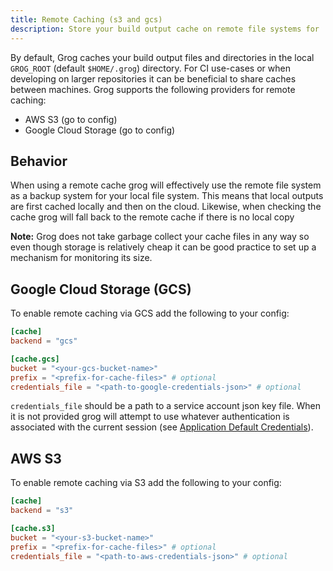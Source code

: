 ```yaml
---
title: Remote Caching (s3 and gcs)
description: Store your build output cache on remote file systems for
---
```


By default, Grog caches your build output files and directories in the local `GROG_ROOT` (default `$HOME/.grog`) directory.
For CI use-cases or when developing on larger repositories it can be beneficial to share caches between machines.
Grog supports the following providers for remote caching:

- AWS S3 (go to config)
- Google Cloud Storage (go to config)

## Behavior

When using a remote cache grog will effectively use the remote file system as a backup system for your local file system.
This means that local outputs are first cached locally and then on the cloud.
Likewise, when checking the cache grog will fall back to the remote cache if there is no local copy

**Note:** Grog does not take garbage collect your cache files in any way so even though storage is relatively cheap it can be good practice to set up a mechanism for monitoring its size.

## Google Cloud Storage (GCS)

To enable remote caching via GCS add the following to your config:

```toml
[cache]
backend = "gcs"

[cache.gcs]
bucket = "<your-gcs-bucket-name>"
prefix = "<prefix-for-cache-files>" # optional
credentials_file = "<path-to-google-credentials-json>" # optional
```

`credentials_file` should be a path to a service account json key file.
When it is not provided grog will attempt to use whatever authentication is associated with the current session (see [Application Default Credentials](https://cloud.google.com/docs/authentication/application-default-credentials)).

## AWS S3

To enable remote caching via S3 add the following to your config:

```toml
[cache]
backend = "s3"

[cache.s3]
bucket = "<your-s3-bucket-name>"
prefix = "<prefix-for-cache-files>" # optional
credentials_file = "<path-to-aws-credentials-json>" # optional
```
